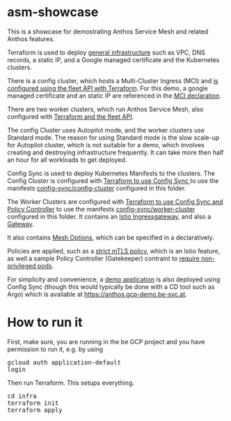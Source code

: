 # asm-showcase
This is a showcase for demostrating Anthos Service Mesh and related Anthos features.

Terraform is used to deploy [general infrastructure](infra/main.tf) such as VPC, DNS records, a static IP, and a Google managed certificate and the Kubernetes clusters.

There is a config cluster, which hosts a Multi-Cluster Ingress (MCI) and [is configured using the fleet API with Terraform](infra/modules/config-cluster/fleet.tf). For this demo, a google managed certificate and an static IP are referenced in the [MCI declaration](config-sync/config-cluster/multi-cluster-ingress.yaml).

There are two worker clusters, which run Anthos Service Mesh, also configured with [Terraform and the fleet API](infra/modules/worker-cluster/asm.tf).

The config Cluster uses Autopilot mode, and the worker clusters use Standard mode. The reason for using Standard mode is the slow scale-up for Autopilot cluster, which is not suitable for a demo, which involves creating and destroying infrastructure frequently. It can take more then half an hour for all workloads to get deployed.

Config Sync is used to deploy Kubernetes Manifests to the clusters. 
The Config Cluster is configured with [Terraform to use Config Sync ](infra/modules/config-cluster/acm.tf) to use the manifests [config-sync/config-cluster](config-sync/config-cluster) configured in this folder. 

The Worker Clusters are configured with [Terraform to use Config Sync and Policy Controller](infra/modules/worker-cluster/acm.tf) to use the manifests [config-sync/worker-cluster](config-sync/worker-cluster) configured in this folder. It contains an [Istio Ingressgateway](config-sync/worker-cluster/ingress-gateway.yaml), and also a [Gateway](config-sync/worker-cluster/gateway.yaml).

It also contains [Mesh Options](config-sync/worker-cluster/mesh-options.yaml), which can be specified in a declaratively.

Policies are applied, such as a [strict mTLS policy](config-sync/worker-cluster/mtls.yaml), which is an Istio feature, as well a sample Policy Controller (Gatekeeper) contraint to [require non-privileged pods](config-sync/worker-cluster/no-priviliged-pod-constraint.yaml).

For simplicity and convenience, a  [demo application](config-sync/worker-cluster/online-boutique.yaml) is also deployed using Config Sync (though this would typically be done with a CD tool such as Argo) which is available at https://anthos.gcp-demo.be-svc.at.

# How to run it

First, make sure, you are running in the be GCP project and you have permission to run it, e.g. by using <pre>gcloud auth application-default login</pre>

Then run Terraform. This setups everything.
<pre>cd infra
terraform init
terraform apply
</pre>
